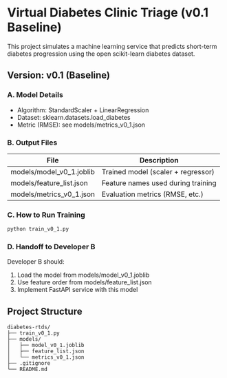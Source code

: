 ﻿# Virtual Diabetes Clinic Triage (v0.1 Baseline)

This project simulates a machine learning service that predicts short-term diabetes progression using the open scikit-learn diabetes dataset.

## Version: v0.1 (Baseline)

### A. Model Details
- Algorithm: StandardScaler + LinearRegression
- Dataset: sklearn.datasets.load_diabetes
- Metric (RMSE): see models/metrics_v0_1.json

### B. Output Files
| File | Description |
|------|--------------|
| models/model_v0_1.joblib | Trained model (scaler + regressor) |
| models/feature_list.json | Feature names used during training |
| models/metrics_v0_1.json | Evaluation metrics (RMSE, etc.) |

### C. How to Run Training
```bash
python train_v0_1.py
```

### D. Handoff to Developer B
Developer B should:
1. Load the model from models/model_v0_1.joblib
2. Use feature order from models/feature_list.json
3. Implement FastAPI service with this model

## Project Structure
```
diabetes-rtds/
├── train_v0_1.py
├── models/
│   ├── model_v0_1.joblib
│   ├── feature_list.json
│   └── metrics_v0_1.json
├── .gitignore
└── README.md
```
